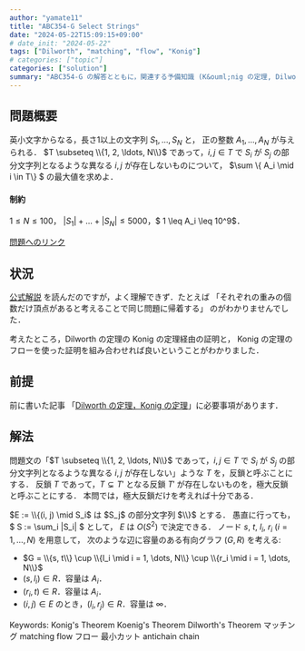 ```yaml
---
author: "yamate11"
title: "ABC354-G Select Strings"
date: "2024-05-22T15:09:15+09:00"
# date_init: "2024-05-22"
tags: ["Dilworth", "matching", "flow", "Konig"]
# categories: ["topic"]
categories: ["solution"]
summary: "ABC354-G の解答とともに，関連する予備知識 (K&ouml;nig の定理, Dilworth の定理) をまとめます"
---
```


## 問題概要

英小文字からなる，長さ1以上の文字列 $S_1, \dots, S_N$ と，
正の整数 $A_1, \dots, A_N$ が与えられる．
$T \subseteq \\{1, 2, \ldots, N\\}$ であって，$i, j \in T$ で
$S_i$ が $S_j$ の部分文字列となるような異なる $i, j$ が存在しないものについて，
$\sum \\{ A_i \mid i \in T\\} $ の最大値を求めよ．

#### 制約

$1 \leq N \leq 100$， $|S_1| + \dots + |S_N| \leq 5000$，$ 1 \leq A_i \leq 10^9$．

[問題へのリンク](https://atcoder.jp/contests/abc354/tasks/abc354_g)

## 状況

[公式解説](https://atcoder.jp/contests/abc354/editorial/10029) を読んだのですが，よく理解できず．たとえば
「それぞれの重みの個数だけ頂点があると考えることで同じ問題に帰着する」
のがわかりませんでした．

考えたところ，Dilworth の定理の Konig の定理経由の証明と，
Konig の定理のフローを使った証明を組み合わせれば良いということがわかりました．

## 前提

前に書いた記事
「[Dilworth の定理，Konig の定理](/blog/posts/2022/02-02-dilworth-konig/)」に必要事項があります．

## 解法

問題文の「$T \subseteq \\{1, 2, \ldots, N\\}$ であって，$i, j \in T$ で
$S_i$ が $S_j$ の部分文字列となるような異なる $i, j$ が存在しない」ような $T$ を，反鎖と呼ぶことにする．
反鎖 $T$ であって，$T \subsetneq T'$ となる反鎖 $T'$ が存在しないものを，極大反鎖と呼ぶことにする．
本問では，極大反鎖だけを考えれば十分である．

$E := \\{(i, j) \mid S_i$ は $S_j$ の部分文字列 $\\}$ とする．
愚直に行っても，$ S := \sum_i |S_i| $ として， $E$ は $O(S^2)$ で決定できる．
ノード $s$, $t$, $l_i$, $r_i$ ($i = 1, \dots, N)$ を用意して，
次のような辺に容量のある有向グラフ $(G, R)$ を考える:

* $G = \\{s, t\\} \cup \\{l_i \mid i = 1, \dots, N\\} \cup \\{r_i \mid i = 1, \dots, N\\}$
* $(s, l_i) \in R$．容量は $A_i$．
* $(r_i, t) \in R$．容量は $A_i$．
* $(i, j) \in E$ のとき，$(l_i, r_j) \in R$．容量は $\infty$．





Keywords: Konig's Theorem Koenig's Theorem Dilworth's Theorem マッチング matching flow フロー 最小カット antichain chain